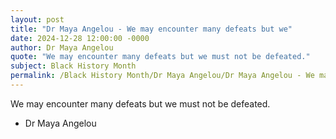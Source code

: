 ```yaml
---
layout: post
title: "Dr Maya Angelou - We may encounter many defeats but we"
date: 2024-12-28 12:00:00 -0000
author: Dr Maya Angelou
quote: "We may encounter many defeats but we must not be defeated."
subject: Black History Month
permalink: /Black History Month/Dr Maya Angelou/Dr Maya Angelou - We may encounter many defeats but we
---
```


We may encounter many defeats but we must not be defeated.

- Dr Maya Angelou
